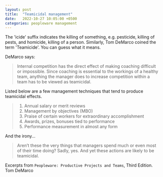 ```yaml
---
layout: post
title:  "Teamicidal management"
date:   2022-10-27 10:05:00 +0500
categories: peopleware management
---
```

The 'icide' suffix indicates the killing of something, e.g. pesticide, killing of pests, and homicide, killing of a person. Similarly, Tom DeMarco coined the term 'Teamicide'. You can guess what it means.

DeMarco says:

> Internal competition has the direct effect of making coaching difficult or impossible. Since coaching is essential to the workings of a healthy team, anything the manager does to increase competition within a team has to be viewed as teamicidal.

Listed below are a few management techniques that tend to produce teamicidal effects.

> 1. Annual salary or merit reviews
> 2. Management by objectives (MBO)
> 3. Praise of certain workers for extraordinary accomplishment
> 4. Awards, prizes, bonuses tied to performance
> 5. Performance measurement in almost any form

And the irony...

> Aren’t these the very things that managers spend much or even most of their time doing? Sadly, yes. And yet these actions are likely to be teamicidal.

Excerpts from `Peopleware: Productive Projects and Teams`, Third Edition. Tom DeMarco